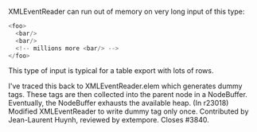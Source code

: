 XMLEventReader can run out of memory on very long input of this type:

```scala
<foo>
  <bar/>
  <bar/>
  <!-- millions more <bar/> -->
</foo>
```

This type of input is typical for a table export with lots of rows.

I've traced this back to XMLEventReader.elem which generates dummy <ignore/> tags. These tags are then collected into the parent node in a NodeBuffer. Eventually, the NodeBuffer exhausts the available heap.
(In r23018) Modified XMLEventReader to write dummy <ignore/> tag only once.
Contributed by Jean-Laurent Huynh, reviewed by extempore.  Closes #3840.
